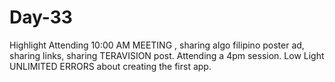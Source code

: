 # Day-33
Highlight  Attending 10:00 AM MEETING , sharing algo filipino poster ad, sharing links, sharing TERAVISION post. Attending a 4pm session.  Low Light  UNLIMITED ERRORS about creating the first app.
